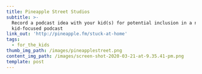 ```yaml
---
title: Pineapple Street Studios
subtitle: >-
  Record a podcast idea with your kid(s) for potential inclusion in a new
  kid-focused podcast
link_out: 'http://pineapple.fm/stuck-at-home'
tags:
  - for_the_kids
thumb_img_path: /images/pineapplestreet.png
content_img_path: /images/screen-shot-2020-03-21-at-9.35.41-pm.png
template: post
---
```

